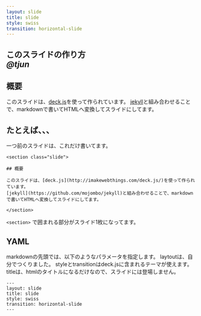 ```yaml
---
layout: slide
title: slide
style: swiss
transition: horizontal-slide
---
```


<section class="slide">

# このスライドの作り方 <br /><em>@tjun</em> #

</section>

<section class="slide">

## 概要 ##

このスライドは、[deck.js](http://imakewebthings.com/deck.js/)を使って作られています。
[jekyll](https://github.com/mojombo/jekyll)と組み合わせることで、markdownで書いてHTMLへ変換してスライドにしてます。

</section>
<section class="slide">

## たとえば、、、 ##

一つ前のスライドは、これだけ書いてます。

    <section class="slide">
    
    ## 概要
    
    このスライドは、[deck.js](http://imakewebthings.com/deck.js/)を使って作られています。
    [jekyll](https://github.com/mojombo/jekyll)と組み合わせることで、markdownで書いてHTMLへ変換してスライドにしてます。
    
    </section>

`<section>` で囲まれる部分がスライド1枚になってます。

</section>

<section class="slide">

## YAML

markdownの先頭では、以下のようなパラメータを指定します。
laytoutは、自分でつくりました。
styleとtransitionはdeck.jsに含まれるテーマが使えます。
titleは、htmlのタイトルになるだけなので、スライドには登場しません。

    ---
    layout: slide
    title: slide
    style: swiss
    transition: horizontal-slide
    ---


</section>

